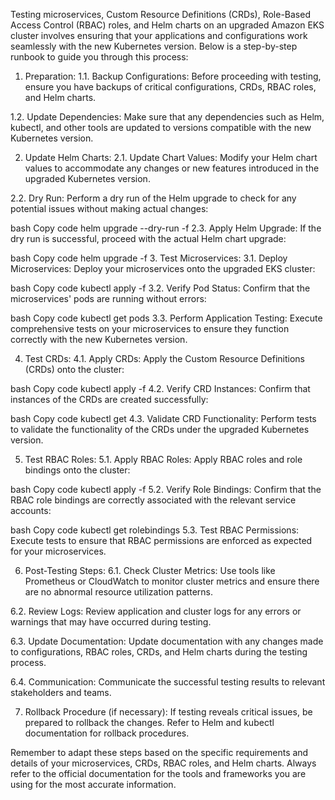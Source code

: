Testing microservices, Custom Resource Definitions (CRDs), Role-Based Access Control (RBAC) roles, and Helm charts on an upgraded Amazon EKS cluster involves ensuring that your applications and configurations work seamlessly with the new Kubernetes version. Below is a step-by-step runbook to guide you through this process:

1. Preparation:
1.1. Backup Configurations:
Before proceeding with testing, ensure you have backups of critical configurations, CRDs, RBAC roles, and Helm charts.

1.2. Update Dependencies:
Make sure that any dependencies such as Helm, kubectl, and other tools are updated to versions compatible with the new Kubernetes version.

2. Update Helm Charts:
2.1. Update Chart Values:
Modify your Helm chart values to accommodate any changes or new features introduced in the upgraded Kubernetes version.

2.2. Dry Run:
Perform a dry run of the Helm upgrade to check for any potential issues without making actual changes:

bash
Copy code
helm upgrade --dry-run <release-name> <chart-path> -f <values-file>
2.3. Apply Helm Upgrade:
If the dry run is successful, proceed with the actual Helm chart upgrade:

bash
Copy code
helm upgrade <release-name> <chart-path> -f <values-file>
3. Test Microservices:
3.1. Deploy Microservices:
Deploy your microservices onto the upgraded EKS cluster:

bash
Copy code
kubectl apply -f <microservices-manifests>
3.2. Verify Pod Status:
Confirm that the microservices' pods are running without errors:

bash
Copy code
kubectl get pods
3.3. Perform Application Testing:
Execute comprehensive tests on your microservices to ensure they function correctly with the new Kubernetes version.

4. Test CRDs:
4.1. Apply CRDs:
Apply the Custom Resource Definitions (CRDs) onto the cluster:

bash
Copy code
kubectl apply -f <crd-manifests>
4.2. Verify CRD Instances:
Confirm that instances of the CRDs are created successfully:

bash
Copy code
kubectl get <crd-kind>
4.3. Validate CRD Functionality:
Perform tests to validate the functionality of the CRDs under the upgraded Kubernetes version.

5. Test RBAC Roles:
5.1. Apply RBAC Roles:
Apply RBAC roles and role bindings onto the cluster:

bash
Copy code
kubectl apply -f <rbac-manifests>
5.2. Verify Role Bindings:
Confirm that the RBAC role bindings are correctly associated with the relevant service accounts:

bash
Copy code
kubectl get rolebindings
5.3. Test RBAC Permissions:
Execute tests to ensure that RBAC permissions are enforced as expected for your microservices.

6. Post-Testing Steps:
6.1. Check Cluster Metrics:
Use tools like Prometheus or CloudWatch to monitor cluster metrics and ensure there are no abnormal resource utilization patterns.

6.2. Review Logs:
Review application and cluster logs for any errors or warnings that may have occurred during testing.

6.3. Update Documentation:
Update documentation with any changes made to configurations, RBAC roles, CRDs, and Helm charts during the testing process.

6.4. Communication:
Communicate the successful testing results to relevant stakeholders and teams.

7. Rollback Procedure (if necessary):
If testing reveals critical issues, be prepared to rollback the changes. Refer to Helm and kubectl documentation for rollback procedures.

Remember to adapt these steps based on the specific requirements and details of your microservices, CRDs, RBAC roles, and Helm charts. Always refer to the official documentation for the tools and frameworks you are using for the most accurate information.





